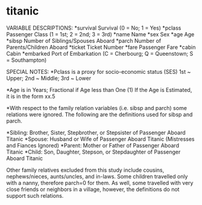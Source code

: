 # titanic
VARIABLE DESCRIPTIONS:
*survival        Survival
                (0 = No; 1 = Yes)
*pclass          Passenger Class
                (1 = 1st; 2 = 2nd; 3 = 3rd)
*name            Name
*sex             Sex
*age             Age
*sibsp           Number of Siblings/Spouses Aboard
*parch           Number of Parents/Children Aboard
*ticket          Ticket Number
*fare            Passenger Fare
*cabin           Cabin
*embarked        Port of Embarkation
                (C = Cherbourg; Q = Queenstown; S = Southampton)

SPECIAL NOTES:
*Pclass is a proxy for socio-economic status (SES)
 1st ~ Upper; 2nd ~ Middle; 3rd ~ Lower

*Age is in Years; Fractional if Age less than One (1)
 If the Age is Estimated, it is in the form xx.5

*With respect to the family relation variables (i.e. sibsp and parch)
some relations were ignored.  The following are the definitions used
for sibsp and parch.

*Sibling:  Brother, Sister, Stepbrother, or Stepsister of Passenger Aboard Titanic
*Spouse:   Husband or Wife of Passenger Aboard Titanic (Mistresses and Fiances Ignored)
*Parent:   Mother or Father of Passenger Aboard Titanic
*Child:    Son, Daughter, Stepson, or Stepdaughter of Passenger Aboard Titanic

Other family relatives excluded from this study include cousins,
nephews/nieces, aunts/uncles, and in-laws.  Some children travelled
only with a nanny, therefore parch=0 for them.  As well, some
travelled with very close friends or neighbors in a village, however,
the definitions do not support such relations.